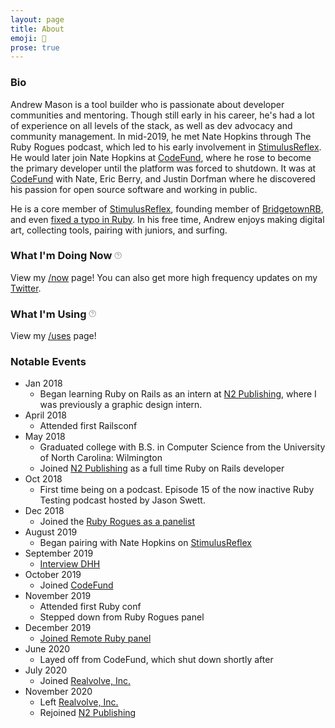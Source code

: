 ```yaml
---
layout: page
title: About
emoji: 📌
prose: true
---
```


### Bio

Andrew Mason is a tool builder who is passionate about developer communities and mentoring. Though still early in his career, he's had a lot of experience on all levels of the stack, as well as dev advocacy and community management. In mid-2019, he met Nate Hopkins through The Ruby Rogues podcast, which led to his early involvement in [StimulusReflex](https://github.com/hopsoft/stimulus_reflex). He would later join Nate Hopkins at [CodeFund](https://github.com/gitcoinco/code_fund_ads), where he rose to become the primary developer until the platform was forced to shutdown. It was at [CodeFund](https://github.com/gitcoinco/code_fund_ads) with Nate, Eric Berry, and Justin Dorfman where he discovered his passion for open source software and working in public.

He is a core member of [StimulusReflex](https://github.com/hopsoft/stimulus_reflex), founding member of [BridgetownRB](https://github.com/bridgetownrb/bridgetown), and even [fixed a typo in Ruby](https://github.com/ruby/rbs/commit/e475b61e3f28e7bfcf89f1adf16c9f800fdbfaf0). In his free time, Andrew enjoys making digital art, collecting tools, pairing with juniors, and surfing.

<h3>What I'm Doing Now
<a class="inline-block" href="https://nownownow.com/about"><svg class="inline" xmlns="http://www.w3.org/2000/svg" width="0.75em" height="0.75em" viewBox="0 0 24 24" fill="none" stroke="#999" stroke-width="2" stroke-linecap="round" stroke-linejoin="round"><circle cx="12" cy="12" r="10"></circle><path d="M9.09 9a3 3 0 0 1 5.83 1c0 2-3 3-3 3"></path><line x1="12" y1="17" x2="12" y2="17"></line></svg></a></h3>

View my [/now](/now) page! You can also get more high frequency updates on my [Twitter](https://twitter.com/andrewmcodes).

<h3>What I'm Using
<a class="inline-block" href="https://uses.tech/"><svg class="inline" xmlns="http://www.w3.org/2000/svg" width="0.75em" height="0.75em" viewBox="0 0 24 24" fill="none" stroke="#999" stroke-width="2" stroke-linecap="round" stroke-linejoin="round"><circle cx="12" cy="12" r="10"></circle><path d="M9.09 9a3 3 0 0 1 5.83 1c0 2-3 3-3 3"></path><line x1="12" y1="17" x2="12" y2="17"></line></svg></a></h3>

View my [/uses](/uses) page!

### Notable Events

- Jan 2018
  - Began learning Ruby on Rails as an intern at [N2 Publishing](https://n2pub.com/), where I was previously a graphic design intern.
- April 2018
  - Attended first Railsconf
- May 2018
  - Graduated college with B.S. in Computer Science from the University of North Carolina: Wilmington
  - Joined [N2 Publishing](https://n2pub.com/) as a full time Ruby on Rails developer
- Oct 2018
  - First time being on a podcast. Episode 15 of the now inactive Ruby Testing podcast hosted by Jason Swett.
- Dec 2018
  - Joined the [Ruby Rogues as a panelist](https://podcasts.apple.com/us/podcast/ruby-rogues/id1237406856?uo=4)
- August 2019
  - Began pairing with Nate Hopkins on [StimulusReflex](https://github.com/hopsoft/stimulus_reflex)
- September 2019
  - [Interview DHH](https://devchat.tv/ruby-rogues/rr-428-arming-the-rebels-with-rails-6-featuring-david-heinemeier-hansson/)
- October 2019
  - Joined [CodeFund](https://github.com/gitcoinco/code_fund_ads)
- November 2019
  - Attended first Ruby conf
  - Stepped down from Ruby Rogues panel
- December 2019
  - [Joined Remote Ruby panel](https://share.transistor.fm/s/b9aaf844)
- June 2020
  - Layed off from CodeFund, which shut down shortly after
- July 2020
  - Joined [Realvolve, Inc.](https://www.realvolve.com/)
- November 2020
  - Left [Realvolve, Inc.](https://www.realvolve.com/)
  - Rejoined [N2 Publishing](https://n2pub.com/)
